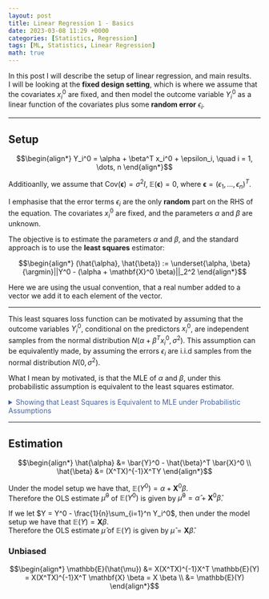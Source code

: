 ```yaml
---
layout: post
title: Linear Regression 1 - Basics
date: 2023-03-08 11:29 +0000
categories: [Statistics, Regression]
tags: [ML, Statistics, Linear Regression] 
math: true
---
```


In this post I will describe the setup of linear regression, and main results.  
I will be looking at the **fixed design setting**, which is where we assume that the covariates $x_i^0$ are fixed, and then model the outcome variable $Y_i^0$ as a linear function of the covariates plus some **random error** $\epsilon_i$.

***

## Setup

$$\begin{align*}
Y_i^0 = \alpha + \beta^T x_i^0 + \epsilon_i, \quad i = 1, \dots, n 
\end{align*}$$

Additioanlly, we assume that $\text{Cov}(\boldsymbol{\epsilon}) = \sigma^2 I, \; \mathbb{E}(\boldsymbol{\epsilon}) = 0$, where $\boldsymbol{\epsilon} = (\epsilon_1, \dots, \epsilon_n)^T$.  

I emphasise that the error terms $\epsilon_i$ are the only **random** part on the RHS of the equation. The covariates $x_i^0$ are fixed, and the parameters $\alpha$ and $\beta$ are unknown.

The objective is to estimate the parameters $\alpha$ and $\beta$, and the standard approach is to use the **least squares** estimator:

$$\begin{align*}
(\hat{\alpha}, \hat{\beta}) := \underset{\alpha, \beta}{\argmin}||Y^0 - (\alpha + \mathbf{X}^0 \beta)||_2^2
\end{align*}$$

Here we are using the usual convention, that a real number added to a vector we add it to each element of the vector.


***
This least squares loss function can be motivated by assuming that the outcome variables $Y_i^0$, conditional on the predictors $x_i^0$, are independent samples from the normal distribution $N(\alpha + \beta^T x_i^0, \sigma^2)$. This assumption can be equivalently made, by assuming the errors $\epsilon_i$ are i.i.d samples from the normal distribution $N(0, \sigma^2)$.

What I mean by motivated, is that the MLE of $\alpha$ and $\beta$, under this probabilistic assumption is equivalent to the least squares estimator.  

<details>

  <summary markdown="span" style="color:#4863A0">Showing that Least Squares is Equivalent to MLE under Probabilistic Assumptions</summary>
<div markdown="1">

Assume $\{(\mathbf{x}_i, y_i) \mid i = 1, \dots n\}$ are repeated independent samples from random variables $\mathbf{X}$ and $Y$ respectively. With $Y \mid \mathbf{X} \sim N(f(\mathbf{x};\mathbf{w}), \sigma^2)$. 

We then can write that:

$$\begin{align}
    p(y_1, \dots y_n \mid \mathbf{x}_1, \dots \mathbf{x}_n; \bw, \sigma) &= \frac{\prod_{i=1}^{n}{p(\mathbf{x}_i,y_i;\bw, \sigma)}}{\prod_{i=1}^{n}{p(\mathbf{x}_i;\bw, \sigma)}} \\
    &= \prod_{i=1}^{n}{p(y_i \mid \mathbf{x}_i;\bw, \sigma)}
\end{align}$$

Alternatively, it can be sometimes be more easily thought of in the fixed design setting, where the covariates $x_i^0$ are fixed. And then we sample the $y_i$'s independently from the normal distribution $N(\alpha + \beta^T x_i^0, \sigma^2)$. 

In that case we would just write the density as a function of the constants $\mathbf{x}_i$:

\begin{align}


</div>
</details>

***

## Estimation

$$\begin{align*}
\hat{\alpha} &= \bar{Y}^0 - \hat{\beta}^T \bar{X}^0 \\
\hat{\beta} &= (X^TX)^{-1}X^TY 
\end{align*}$$

Under the model setup we have that, $\mathbb{E}(Y^0) = \alpha + \mathbf{X}^0 \beta$.  
Therefore the OLS estimate $\hat{\mu}^0$ of  $\mathbb{E}(Y^0)$ is given by $\hat{\mu}^0 = \hat{\alpha} + \mathbf{X}^0 \hat{\beta}$.

If we let $Y = Y^0 - \frac{1}{n}\sum_{i=1}^n Y_i^0$, then under the model setup we have that $\mathbb{E}(Y) = \mathbf{X} \beta$.  
Therefore the OLS estimate $\hat{\mu}$ of $\mathbb{E}(Y)$ is given by $\hat{\mu} = \mathbf{X} \hat{\beta}$.

### Unbiased

$$\begin{align*}
\mathbb{E}(\hat{\mu}) &= X(X^TX)^{-1}X^T \mathbb{E}(Y) = X(X^TX)^{-1}X^T \mathbf{X} \beta = X \beta \\
 &= \mathbb{E}(Y)
\end{align*}$$